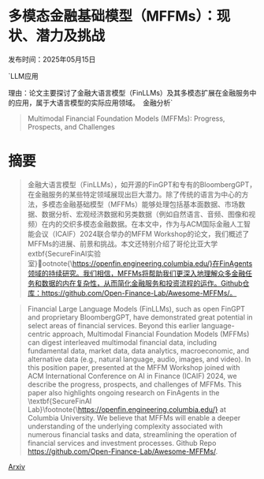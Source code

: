 # 多模态金融基础模型（MFFMs）：现状、潜力及挑战

发布时间：2025年05月15日

`LLM应用

理由：论文主要探讨了金融大语言模型（FinLLMs）及其多模态扩展在金融服务中的应用，属于大语言模型的实际应用领域。` `金融分析`

> Multimodal Financial Foundation Models (MFFMs): Progress, Prospects, and Challenges

# 摘要

> 金融大语言模型（FinLLMs），如开源的FinGPT和专有的BloombergGPT，在金融服务的某些特定领域展现出巨大潜力。除了传统的语言为中心的方法，多模态金融基础模型（MFFMs）能够处理包括基本面数据、市场数据、数据分析、宏观经济数据和另类数据（例如自然语言、音频、图像和视频）在内的交织多模态金融数据。在本文中，作为与ACM国际金融人工智能会议（ICAIF）2024联合举办的MFFM Workshop的论文，我们概述了MFFMs的进展、前景和挑战。本文还特别介绍了哥伦比亚大学	extbf{SecureFinAI实验室}ootnote{\https://openfin.engineering.columbia.edu/}在FinAgents领域的持续研究。我们相信，MFFMs将帮助我们更深入地理解众多金融任务和数据的内在复杂性，从而简化金融服务和投资流程的运作。Github仓库：https://github.com/Open-Finance-Lab/Awesome-MFFMs/。

> Financial Large Language Models (FinLLMs), such as open FinGPT and proprietary BloombergGPT, have demonstrated great potential in select areas of financial services. Beyond this earlier language-centric approach, Multimodal Financial Foundation Models (MFFMs) can digest interleaved multimodal financial data, including fundamental data, market data, data analytics, macroeconomic, and alternative data (e.g., natural language, audio, images, and video). In this position paper, presented at the MFFM Workshop joined with ACM International Conference on AI in Finance (ICAIF) 2024, we describe the progress, prospects, and challenges of MFFMs. This paper also highlights ongoing research on FinAgents in the \textbf{SecureFinAI Lab}\footnote{\https://openfin.engineering.columbia.edu/} at Columbia University. We believe that MFFMs will enable a deeper understanding of the underlying complexity associated with numerous financial tasks and data, streamlining the operation of financial services and investment processes. Github Repo https://github.com/Open-Finance-Lab/Awesome-MFFMs/.

[Arxiv](https://arxiv.org/abs/2506.01973)